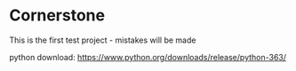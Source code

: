 # Cornerstone

This is the first test project - mistakes will be made

python download: https://www.python.org/downloads/release/python-363/
